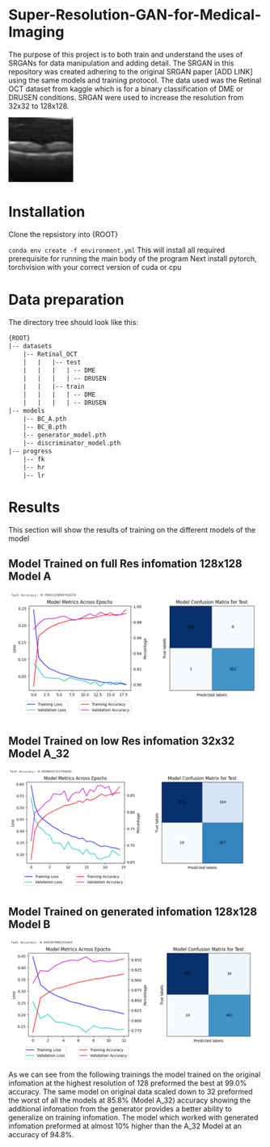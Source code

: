 # Super-Resolution-GAN-for-Medical-Imaging
The purpose of this project is to both train and understand the uses of SRGANs for data manipulation and adding detail. The SRGAN in this repository was created adhering to the original SRGAN paper [ADD LINK] using the same models and training protocol. The data used was the Retinal OCT dataset from kaggle which is for a binary classification of DME or DRUSEN conditions. SRGAN were used to increase the resolution from 32x32 to 128x128.

![Progression of Training, Clear distiction between pre and post training](figures/0-149.gif)

# Installation 

Clone the repsistory into {ROOT}

`conda env create -f environment.yml`
This will install all required prerequisite for running the main body of the program
Next install pytorch, torchvision with your correct version of cuda or cpu


# Data preparation
The directory tree should look like this:
```
{ROOT}
|-- datasets
    |-- Retinal_OCT
    |   |   |-- test
    |   |   |   | -- DME
    |   |   |   | -- DRUSEN
    |   |   |-- train
    |   |   |   | -- DME
    |   |   |   | -- DRUSEN
|-- models
    |-- BC_A.pth
    |-- BC_B.pth
    |-- generator_model.pth
    |-- discriminator_model.pth
|-- progress
    |-- fk
    |-- hr
    |-- lr
```

# Results
This section will show the results of training on the different models of the model

## Model Trained on full Res infomation 128x128 Model A
![Model_A](figures/BC_A_training.png)

## Model Trained on low Res infomation 32x32 Model A_32
![Model_A_32](figures/BC_A_32_training.png)

## Model Trained on generated infomation 128x128 Model B
![Model_B](figures/BC_B_training.png)

As we can see from the following trainings the model trained on the original infomation at the highest resolution of 128 preformed the best at 99.0% accuracy. The same model on original data scaled down to 32 preformed the worst of all the models at 85.8% (Model A_32) accuracy showing the additional infomation from the generator provides a better ability to generalize on training infomation. The model which worked with generated infomation preformed at almost 10% higher than the A_32 Model at an accuracy of 94.8%.
